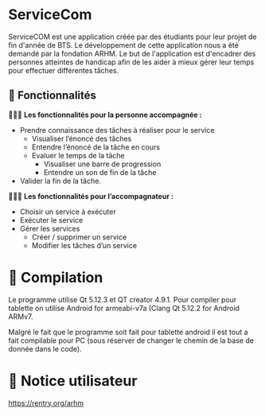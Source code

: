 # ServiceCom

ServiceCOM est une application créée par des étudiants pour leur projet de fin d'année de BTS.
Le développement de cette application nous a été demandé par la fondation ARHM.
Le but de l'application est d'encadrer des personnes atteintes de handicap afin de les aider à mieux gérer leur temps pour effectuer différentes tâches.

## 🔧 Fonctionnalités

👨🏻‍🦽 **Les fonctionnalités pour la personne accompagnée :**

- Prendre connaissance des tâches à réaliser pour le service
  - Visualiser l’énoncé des tâches
  - Entendre l’énoncé de la tâche en cours
  - Evaluer le temps de la tâche
    - Visualiser une barre de progression
    - Entendre un son de fin de la tâche
- Valider la fin de la tâche.


🚶🏻‍♀️ **Les fonctionnalités pour l’accompagnateur :**
- Choisir un service à exécuter
- Exécuter le service
- Gérer les services
  - Créer / supprimer un service
  - Modifier les tâches d’un service

# 🔨 Compilation
Le programme utilise Qt 5.12.3 et QT creator 4.9.1.
Pour compiler pour tablette on utilise Android for armeabi-v7a (Clang Qt 5.12.2 for Android ARMv7.

Malgré le fait que le programme soit fait pour tablette android il est tout a fait compilable pour PC (sous réserver de changer le chemin de la base de donnée dans le code).

# 📝 Notice utilisateur
https://rentry.org/arhm